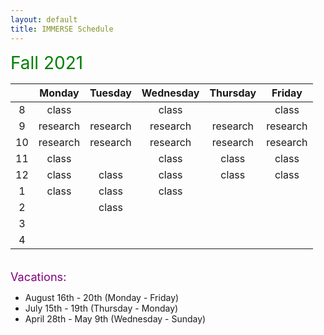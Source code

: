 ```yaml
---
layout: default
title: IMMERSE Schedule
---
```


<span style="color:green; font-size:2em;">Fall 2021</span>

|    | Monday | Tuesday | Wednesday | Thursday | Friday |
|:--:| :----: | :-----: | :-------: | :------: | :----: |
| 8  | class  |         | class     |          | class  |
| 9  | research | research | research | research | research | 
| 10 | research | research | research | research | research |
| 11 | class  |         | class     | class    | class  |
| 12 | class  | class   | class     | class    | class  |
| 1  | class  | class   | class     |          |        |
| 2  |        | class   |           |          |        |
| 3  |        |         |           |          |        |
| 4  |        |         |           |          |        |

<br/>
<span style="color:purple; font-size:1.3em;">Vacations:</span>  

* August 16th - 20th (Monday - Friday)
* July 15th - 19th (Thursday - Monday)
* April 28th - May 9th (Wednesday - Sunday)